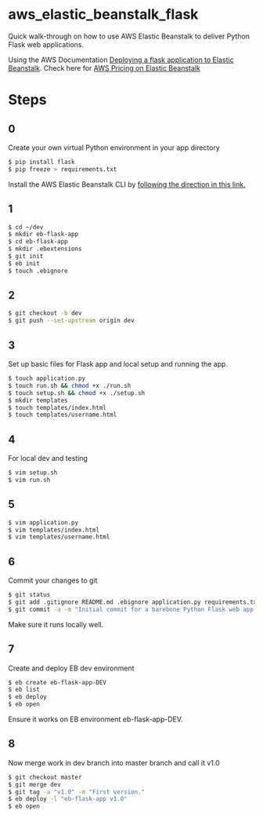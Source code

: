 # aws_elastic_beanstalk_flask
Quick walk-through on how to use AWS Elastic Beanstalk to deliver Python Flask web applications.

Using the AWS Documentation [Deploying a flask application to Elastic Beanstalk](https://docs.aws.amazon.com/elasticbeanstalk/latest/dg/create-deploy-python-flask.html). Check here for [AWS Pricing on Elastic Beanstalk](https://aws.amazon.com/elasticbeanstalk/pricing/#:~:text=There%20is%20no%20additional%20charge,fees%20and%20no%20upfront%20commitments.)

# Steps
## 0
Create your own virtual Python environment in your app directory
```bash
$ pip install flask
$ pip freeze > requirements.txt
```
Install the AWS Elastic Beanstalk CLI by [following the direction in this link.](https://docs.aws.amazon.com/elasticbeanstalk/latest/dg/eb-cli3-install.html)

## 1
```bash
$ cd ~/dev
$ mkdir eb-flask-app
$ cd eb-flask-app
$ mkdir .ebextensions
$ git init
$ eb init
$ touch .ebignore
```

## 2
```bash
$ git checkout -b dev
$ git push --set-upstream origin dev
```

## 3
Set up basic files for Flask app and local setup and running the app.
```bash
$ touch application.py
$ touch run.sh && chmod +x ./run.sh
$ touch setup.sh && chmod +x ./setup.sh
$ mkdir templates
$ touch templates/index.html
$ touch templates/username.html
```

## 4
For local dev and testing
```bash
$ vim setup.sh
$ vim run.sh
```

## 5
```bash
$ vim application.py
$ vim templates/index.html
$ vim templates/username.html
```

## 6
Commit your changes to git
```bash
$ git status
$ git add .gitignore README.md .ebignore application.py requirements.txt run.sh setup.sh templates/
$ git commit -a -m "Initial commit for a barebone Python Flask web app."
```
Make sure it runs locally well.

## 7
Create and deploy EB dev environment
```bash
$ eb create eb-flask-app-DEV
$ eb list
$ eb deploy
$ eb open
```
Ensure it works on EB environment eb-flask-app-DEV.

## 8
Now merge work in dev branch into master branch and call it v1.0
```bash
$ git checkout master
$ git merge dev
$ git tag -a "v1.0" -m "First version."
$ eb deploy -l "eb-flask-app v1.0"
$ eb open
```
